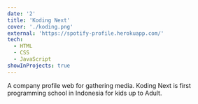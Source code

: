```yaml
---
date: '2'
title: 'Koding Next'
cover: './koding.png'
external: 'https://spotify-profile.herokuapp.com/'
tech:
  - HTML
  - CSS
  - JavaScript
showInProjects: true
---
```


A company profile web for gathering media. Koding Next is first programming school in Indonesia for kids up to Adult.
